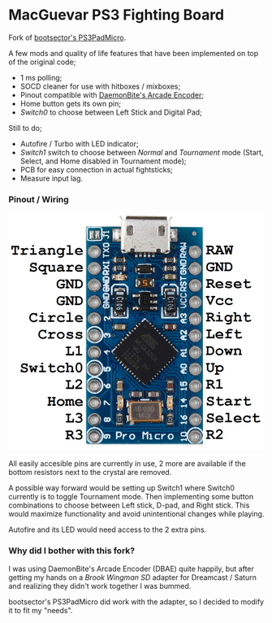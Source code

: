 # MacGuevar PS3 Fighting Board

Fork of [bootsector's PS3PadMicro](https://github.com/bootsector/PS3PadMicro).

A few mods and quality of life features that have been implemented on top of the original code;

- 1 ms polling;
- SOCD cleaner for use with hitboxes / mixboxes;
- Pinout compatible with [DaemonBite's Arcade Encoder](https://github.com/MickGyver/DaemonBite-Arcade-Encoder);
- Home button gets its own pin;
- *Switch0* to choose between Left Stick and Digital Pad;

Still to do;

- Autofire / Turbo with LED indicator;
- *Switch1* switch to choose between *Normal* and *Tournament* mode (Start, Select, and Home disabled in Tournament mode);
- PCB for easy connection in actual fightsticks;
- Measure input lag.

### Pinout / Wiring
![MacGuevar PS3 Fighting Board](/docs/pro_micro_pinout.jpg)

All easily accesible pins are currently in use, 2 more are available if the bottom resistors next to the crystal are removed.

A possible way forward would be setting up Switch1 where Switch0 currently is to toggle Tournament mode. Then implementing some button combinations to choose between Left stick, D-pad, and Right stick. This would maximize functionality and avoid unintentional changes while playing.

Autofire and its LED would need access to the 2 extra pins.

### Why did I bother with this fork?
I was using DaemonBite's Arcade Encoder (DBAE) quite happily, but after getting my hands on a *Brook Wingman SD* adapter for Dreamcast / Saturn and realizing they didn't work together I was bummed.

bootsector's PS3PadMicro did work with the adapter, so I decided to modify it to fit my "needs".
